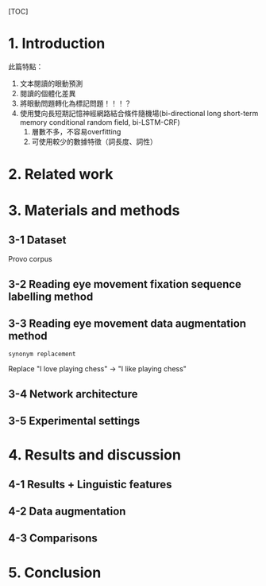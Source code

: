 [TOC]
# 1. Introduction

此篇特點：
1. 文本閱讀的眼動預測
2. 閱讀的個體化差異
3. 將眼動問題轉化為標記問題！！！？
4. 使用雙向長短期記憶神經網路結合條件隨機場(bi-directional long short-term memory conditional random field, bi-LSTM-CRF)
	1. 層數不多，不容易overfitting
	2. 可使用較少的數據特徵（詞長度、詞性）


# 2. Related work


# 3. Materials and methods
## 3-1 Dataset
Provo corpus

## 3-2 Reading eye movement fixation sequence labelling method

## 3-3 Reading eye movement data augmentation method

`synonym replacement`

Replace "I love playing chess" → "I like playing chess"

## 3-4 Network architecture


## 3-5 Experimental settings


# 4. Results and discussion
## 4-1 Results + Linguistic features

## 4-2 Data augmentation

## 4-3 Comparisons

# 5. Conclusion
